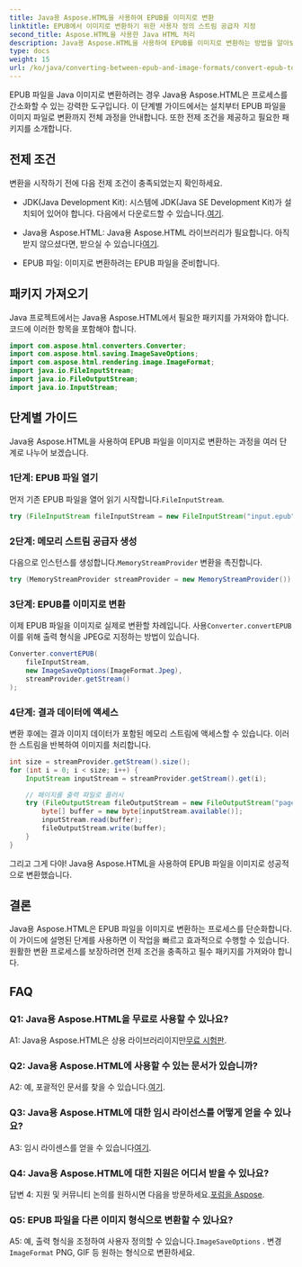 ```yaml
---
title: Java용 Aspose.HTML을 사용하여 EPUB를 이미지로 변환
linktitle: EPUB에서 이미지로 변환하기 위한 사용자 정의 스트림 공급자 지정
second_title: Aspose.HTML을 사용한 Java HTML 처리
description: Java용 Aspose.HTML을 사용하여 EPUB를 이미지로 변환하는 방법을 알아보세요. 원활한 변환을 위한 단계별 가이드입니다.
type: docs
weight: 15
url: /ko/java/converting-between-epub-and-image-formats/convert-epub-to-image-specify-custom-stream-provider/
---
```

EPUB 파일을 Java 이미지로 변환하려는 경우 Java용 Aspose.HTML은 프로세스를 간소화할 수 있는 강력한 도구입니다. 이 단계별 가이드에서는 설치부터 EPUB 파일을 이미지 파일로 변환까지 전체 과정을 안내합니다. 또한 전제 조건을 제공하고 필요한 패키지를 소개합니다.

## 전제 조건

변환을 시작하기 전에 다음 전제 조건이 충족되었는지 확인하세요.

- JDK(Java Development Kit): 시스템에 JDK(Java SE Development Kit)가 설치되어 있어야 합니다. 다음에서 다운로드할 수 있습니다.[여기](https://www.oracle.com/java/technologies/javase-downloads.html).

-  Java용 Aspose.HTML: Java용 Aspose.HTML 라이브러리가 필요합니다. 아직 받지 않으셨다면, 받으실 수 있습니다[여기](https://releases.aspose.com/html/java/).

- EPUB 파일: 이미지로 변환하려는 EPUB 파일을 준비합니다.

## 패키지 가져오기

Java 프로젝트에서는 Java용 Aspose.HTML에서 필요한 패키지를 가져와야 합니다. 코드에 이러한 항목을 포함해야 합니다.

```java
import com.aspose.html.converters.Converter;
import com.aspose.html.saving.ImageSaveOptions;
import com.aspose.html.rendering.image.ImageFormat;
import java.io.FileInputStream;
import java.io.FileOutputStream;
import java.io.InputStream;
```

## 단계별 가이드

Java용 Aspose.HTML을 사용하여 EPUB 파일을 이미지로 변환하는 과정을 여러 단계로 나누어 보겠습니다.

### 1단계: EPUB 파일 열기

 먼저 기존 EPUB 파일을 열어 읽기 시작합니다.`FileInputStream`.

```java
try (FileInputStream fileInputStream = new FileInputStream("input.epub")) {
```

### 2단계: 메모리 스트림 공급자 생성

 다음으로 인스턴스를 생성합니다.`MemoryStreamProvider` 변환을 촉진합니다.

```java
try (MemoryStreamProvider streamProvider = new MemoryStreamProvider()) {
```

### 3단계: EPUB를 이미지로 변환

 이제 EPUB 파일을 이미지로 실제로 변환할 차례입니다. 사용`Converter.convertEPUB` 이를 위해 출력 형식을 JPEG로 지정하는 방법이 있습니다.

```java
Converter.convertEPUB(
    fileInputStream,
    new ImageSaveOptions(ImageFormat.Jpeg),
    streamProvider.getStream()
);
```

### 4단계: 결과 데이터에 액세스

변환 후에는 결과 이미지 데이터가 포함된 메모리 스트림에 액세스할 수 있습니다. 이러한 스트림을 반복하여 이미지를 처리합니다.

```java
int size = streamProvider.getStream().size();
for (int i = 0; i < size; i++) {
    InputStream inputStream = streamProvider.getStream().get(i);

    // 페이지를 출력 파일로 플러시
    try (FileOutputStream fileOutputStream = new FileOutputStream("page_" + (i + 1) + ".jpg")) {
        byte[] buffer = new byte[inputStream.available()];
        inputStream.read(buffer);
        fileOutputStream.write(buffer);
    }
}
```

그리고 그게 다야! Java용 Aspose.HTML을 사용하여 EPUB 파일을 이미지로 성공적으로 변환했습니다.

## 결론

Java용 Aspose.HTML은 EPUB 파일을 이미지로 변환하는 프로세스를 단순화합니다. 이 가이드에 설명된 단계를 사용하면 이 작업을 빠르고 효과적으로 수행할 수 있습니다. 원활한 변환 프로세스를 보장하려면 전제 조건을 충족하고 필수 패키지를 가져와야 합니다.

## FAQ

### Q1: Java용 Aspose.HTML을 무료로 사용할 수 있나요?

 A1: Java용 Aspose.HTML은 상용 라이브러리이지만[무료 시험판](https://releases.aspose.com/html/java).

### Q2: Java용 Aspose.HTML에 사용할 수 있는 문서가 있습니까?

 A2: 예, 포괄적인 문서를 찾을 수 있습니다.[여기](https://reference.aspose.com/html/java/).

### Q3: Java용 Aspose.HTML에 대한 임시 라이선스를 어떻게 얻을 수 있나요?

 A3: 임시 라이센스를 얻을 수 있습니다[여기](https://purchase.aspose.com/temporary-license/).

### Q4: Java용 Aspose.HTML에 대한 지원은 어디서 받을 수 있나요?

 답변 4: 지원 및 커뮤니티 논의를 원하시면 다음을 방문하세요.[포럼을 Aspose](https://forum.aspose.com/).

### Q5: EPUB 파일을 다른 이미지 형식으로 변환할 수 있나요?

 A5: 예, 출력 형식을 조정하여 사용자 정의할 수 있습니다.`ImageSaveOptions` . 변경`ImageFormat` PNG, GIF 등 원하는 형식으로 변환하세요.